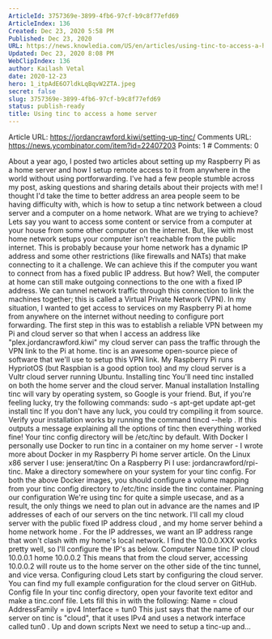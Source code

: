 ```yaml
---
ArticleId: 3757369e-3899-4fb6-97cf-b9c8f77efd69
ArticleIndex: 136
Created: Dec 23, 2020 5:58 PM
Published: Dec 23, 2020
URL: https://news.knowledia.com/US/en/articles/using-tinc-to-access-a-home-server-c1619504b2c9911d0d6bc48303c7ea4e41c36f55
Updated: Dec 23, 2020 8:08 PM
WebClipIndex: 136
author: Kailash Vetal
date: 2020-12-23
hero: 1_itpAdE6O7ldkLqBqvW2ZTA.jpeg
secret: false
slug: 3757369e-3899-4fb6-97cf-b9c8f77efd69
status: publish-ready
title: Using tinc to access a home server
---
```

Article URL: https://jordancrawford.kiwi/setting-up-tinc/ Comments URL: https://news.ycombinator.com/item?id=22407203 Points: 1 # Comments: 0

About a year ago, I posted two articles about setting up my Raspberry Pi as a home server and how I setup remote access to it from anywhere in the world without using portforwarding. I've had a few people stumble across my post, asking questions and sharing details about their projects with me! I thought I'd take the time to better address an area people seem to be having difficulty with, which is how to setup a tinc network between a cloud server and a computer on a home network.
What are we trying to achieve?
Lets say you want to access some content or service from a computer at your house from some other computer on the internet. But, like with most home network setups your computer isn't reachable from the public internet. This is probably because your home network has a dynamic IP address and some other restrictions (like firewalls and NATs) that make connecting to it a challenge.
We can achieve this if the computer you want to connect from has a fixed public IP address. But how? Well, the computer at home can still make outgoing connections to the one with a fixed IP address. We can tunnel network traffic through this connection to link the machines together; this is called a Virtual Private Network (VPN).
In my situation, I wanted to get access to services on my Raspberry Pi at home from anywhere on the internet without needing to configure port forwarding. The first step in this was to establish a reliable VPN between my Pi and cloud server so that when I access an address like "plex.jordancrawford.kiwi" my cloud server can pass the traffic through the VPN link to the Pi at home.
tinc is an awesome open-source piece of software that we'll use to setup this VPN link. My Raspberry Pi runs HypriotOS (but Raspbian is a good option too) and my cloud server is a Vultr cloud server running Ubuntu.
Installing tinc
You'll need tinc installed on both the home server and the cloud server.
Manual installation
Installing tinc will vary by operating system, so Google is your friend. But, if you're feeling lucky, try the following commands:
sudo -s apt-get update apt-get install tinc
If you don't have any luck, you could try compiling it from source.
Verify your installation works by running the command tincd --help . If this outputs a message explaining all the options of tinc then everything worked fine!
Your tinc config directory will be /etc/tinc by default.
With Docker
I personally use Docker to run tinc in a container on my home server - I wrote more about Docker in my Raspberry Pi home server article.
On the Linux x86 server I use: jenserat/tinc
On a Raspberry Pi I use: jordancrawford/rpi-tinc.
Make a directory somewhere on your system for your tinc config. For both the above Docker images, you should configure a volume mapping from your tinc config directory to /etc/tinc inside the tinc container.
Planning our configuration
We're using tinc for quite a simple usecase, and as a result, the only things we need to plan out in advance are the names and IP addresses of each of our servers on the tinc network.
I'll call my cloud server with the public fixed IP address cloud , and my home server behind a home network home .
For the IP addresses, we want an IP address range that won't clash with my home's local network. I find the 10.0.0.XXX works pretty well, so I'll configure the IP's as below.
Computer Name tinc IP cloud 10.0.0.1 home 10.0.0.2
This means that from the cloud server, accessing 10.0.0.2 will route us to the home server on the other side of the tinc tunnel, and vice versa.
Configuring cloud
Lets start by configuring the cloud server.
You can find my full example configuration for the cloud server on GitHub.
Config file
In your tinc config directory, open your favorite text editor and make a tinc.conf file.
Lets fill this in with the following:
Name = cloud AddressFamily = ipv4 Interface = tun0
This just says that the name of our server on tinc is "cloud", that it uses IPv4 and uses a network interface called tun0 .
Up and down scripts
Next we need to setup a tinc-up and…

